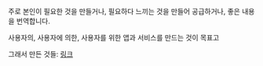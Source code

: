 주로 본인이 필요한 것을 만들거나, 필요하다 느끼는 것을 만들어 공급하거나, 좋은 내용을 번역합니다.


사용자의, 사용자에 의한, 사용자를 위한 앱과 서비스를 만드는 것이 목표고

그래서 만든 것들: [링크](https://lucatuna.notion.site/e2e61c111876497ab5da418bb32a69ba?pvs=4)
